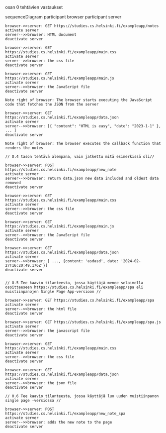 osan 0 tehtävien vastaukset

sequenceDiagram
    participant browser
    participant server
    
    browser->>server: GET https://studies.cs.helsinki.fi/exampleapp/notes
    activate server
    server-->>browser: HTML document
    deactivate server
    
    browser->>server: GET https://studies.cs.helsinki.fi/exampleapp/main.css
    activate server
    server-->>browser: the css file
    deactivate server
    
    browser->>server: GET https://studies.cs.helsinki.fi/exampleapp/main.js
    activate server
    server-->>browser: the JavaScript file
    deactivate server
    
    Note right of browser: The browser starts executing the JavaScript code that fetches the JSON from the server
    
    browser->>server: GET https://studies.cs.helsinki.fi/exampleapp/data.json
    activate server
    server-->>browser: [{ "content": "HTML is easy", "date": "2023-1-1" }, ... ]
    deactivate server    

    Note right of browser: The browser executes the callback function that renders the notes

    // O.4 tason tehtävä alempana, vain jatkettu mitä esimerkissä oli// 

    browser->>server: POST https://studies.cs.helsinki.fi/exampleapp/new_note
    activate server
    server-->>browser: return data.json new data included and oldest data removed
    deactivate server

    browser->>server: GET https://studies.cs.helsinki.fi/exampleapp/main.css
    activate server
    server-->>browser: the css file
    deactivate server
    
    browser->>server: GET https://studies.cs.helsinki.fi/exampleapp/main.js
    activate server
    server-->>browser: the JavaScript file
    deactivate server

    browser->>server: GET https://studies.cs.helsinki.fi/exampleapp/data.json
    activate server
    server-->>browser: [ ..., {content: 'asdasd', date: '2024-02-27T16:20:49.176Z'}]
    deactivate server   


    // O.5 Tee kaavio tilanteesta, jossa käyttäjä menee selaimella osoitteeseen https://studies.cs.helsinki.fi/exampleapp/spa eli muistiinpanojen Single Page App-versioon // 

    browser->>server: GET https://studies.cs.helsinki.fi/exampleapp/spa
    activate server
    server-->>browser: the html file
    deactivate server

    browser->>server: GET https://studies.cs.helsinki.fi/exampleapp/spa.js
    activate server
    server-->>browser: the javascript file
    deactivate server

    browser->>server: GET https://studies.cs.helsinki.fi/exampleapp/main.css
    activate server
    server-->>browser: the css file
    deactivate server

    browser->>server: GET https://studies.cs.helsinki.fi/exampleapp/data.json
    activate server
    server-->>browser: the json file
    deactivate server

    // 0.6 Tee kaavio tilanteesta, jossa käyttäjä luo uuden muistiinpanon single page ‑versiossa // 

    browser->>server: POST https://studies.cs.helsinki.fi/exampleapp/new_note_spa
    activate server
    server-->>browser: adds the new note to the page
    deactivate server